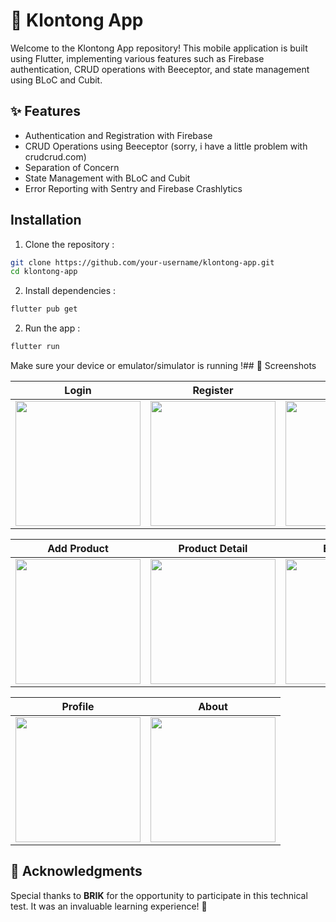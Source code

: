 
# 🛒 Klontong App

Welcome to the Klontong App repository! This mobile application is built using Flutter, implementing various features such as Firebase authentication, CRUD operations with Beeceptor, and state management using BLoC and Cubit.


## ✨ Features

- Authentication and Registration with Firebase
- CRUD Operations using Beeceptor (sorry, i have a little problem with crudcrud.com)
- Separation of Concern
- State Management with BLoC and Cubit
- Error Reporting with Sentry and Firebase Crashlytics


## Installation

1. Clone the repository :

```bash
git clone https://github.com/your-username/klontong-app.git
cd klontong-app
```
2. Install dependencies :
```bash 
flutter pub get 
```
2. Run the app : 
```bash 
flutter run 
```
Make sure your device or emulator/simulator is running !## 📸 Screenshots

| Login | Register | Home |
| ------------ | ------------ | ------------ |
| <img src="https://snipboard.io/CD4RPt.jpg" width="200"/> | <img src="https://snipboard.io/KT5Pho.jpg" width="200"/> | <img src="https://snipboard.io/SDYerV.jpg" width="200"/> |

| Add Product | Product Detail | Edit Detail |
| ------------ | ------------ | ------------ |
| <img src="https://snipboard.io/Sr2MBY.jpg" width="200"/> | <img src="https://snipboard.io/6ztWQr.jpg" width="200"/> | <img src="https://snipboard.io/7iaTdz.jpg" width="200"/> |

| Profile | About | 
| ------------ | ------------ |
| <img src="https://snipboard.io/GWw7VQ.jpg" width="200"/> | <img src="https://snipboard.io/tFhT5m.jpg" width="200"/> |


## 🙏 Acknowledgments
Special thanks to **BRIK** for the opportunity to participate in this technical test. It was an invaluable learning experience! 🎉

